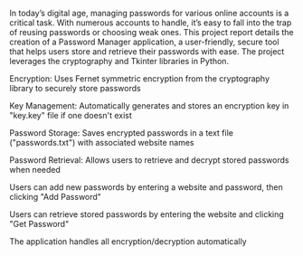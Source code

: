 In today’s digital age, managing passwords for various online accounts is a critical task. With numerous accounts to handle, it’s easy to fall into the trap of reusing passwords or choosing weak ones. This project report details the creation of a Password Manager application, a user-friendly, secure tool that helps users store and retrieve their passwords with ease. The project leverages the cryptography and Tkinter libraries in Python. 

Encryption: Uses Fernet symmetric encryption from the cryptography library to securely store passwords

Key Management: Automatically generates and stores an encryption key in "key.key" file if one doesn't exist

Password Storage: Saves encrypted passwords in a text file ("passwords.txt") with associated website names

Password Retrieval: Allows users to retrieve and decrypt stored passwords when needed

Users can add new passwords by entering a website and password, then clicking "Add Password"

Users can retrieve stored passwords by entering the website and clicking "Get Password"

The application handles all encryption/decryption automatically
